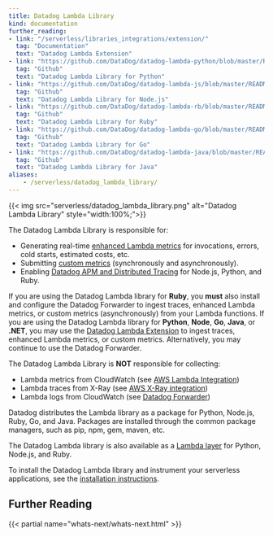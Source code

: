 ```yaml
---
title: Datadog Lambda Library
kind: documentation
further_reading:
- link: "/serverless/libraries_integrations/extension/"
  tag: "Documentation"
  text: "Datadog Lambda Extension"
- link: "https://github.com/DataDog/datadog-lambda-python/blob/master/README.md"
  tag: "Github"
  text: "Datadog Lambda Library for Python"
- link: "https://github.com/DataDog/datadog-lambda-js/blob/master/README.md"
  tag: "Github"
  text: "Datadog Lambda Library for Node.js"
- link: "https://github.com/DataDog/datadog-lambda-rb/blob/master/README.md"
  tag: "Github"
  text: "Datadog Lambda Library for Ruby"
- link: "https://github.com/DataDog/datadog-lambda-go/blob/master/README.md"
  tag: "Github"
  text: "Datadog Lambda Library for Go"
- link: "https://github.com/DataDog/datadog-lambda-java/blob/master/README.md"
  tag: "Github"
  text: "Datadog Lambda Library for Java"
aliases:
    - /serverless/datadog_lambda_library/
---
```


{{< img src="serverless/datadog_lambda_library.png" alt="Datadog Lambda Library"  style="width:100%;">}}

The Datadog Lambda Library is responsible for:

- Generating real-time [enhanced Lambda metrics][1] for invocations, errors, cold starts, estimated costs, etc.
- Submitting [custom metrics][2] (synchronously and asynchronously).
- Enabling [Datadog APM and Distributed Tracing][3] for Node.js, Python, and Ruby.

If you are using the Datadog Lambda library for **Ruby**, you **must** also install and configure the Datadog Forwarder to ingest traces, enhanced Lambda metrics, or custom metrics (asynchronously) from your Lambda functions.
If you are using the Datadog Lambda library for **Python**, **Node**, **Go**, **Java**, or **.NET**, you may use the [Datadog Lambda Extension][4] to ingest traces, enhanced Lambda metrics, or custom metrics. Alternatively, you may continue to use the Datadog Forwarder.

The Datadog Lambda Library is **NOT** responsible for collecting:

- Lambda metrics from CloudWatch (see [AWS Lambda Integration][5])
- Lambda traces from X-Ray (see [AWS X-Ray integration][6])
- Lambda logs from CloudWatch (see [Datadog Forwarder][7])

Datadog distributes the Lambda library as a package for Python, Node.js, Ruby, Go, and Java. Packages are installed through the common package managers, such as pip, npm, gem, maven, etc.

The Datadog Lambda library is also available as a [Lambda layer][8] for Python, Node.js, and Ruby.

To install the Datadog Lambda library and instrument your serverless applications, see the [installation instructions][9].

## Further Reading

{{< partial name="whats-next/whats-next.html" >}}


[1]: /serverless/enhanced_lambda_metrics/
[2]: /serverless/custom_metrics/
[3]: /tracing/
[4]: /serverless/libraries_integrations/extension/
[5]: /integrations/amazon_lambda/
[6]: /integrations/amazon_xray/
[7]: /serverless/forwarder/
[8]: https://docs.aws.amazon.com/lambda/latest/dg/configuration-layers.html
[9]: /serverless/installation/
